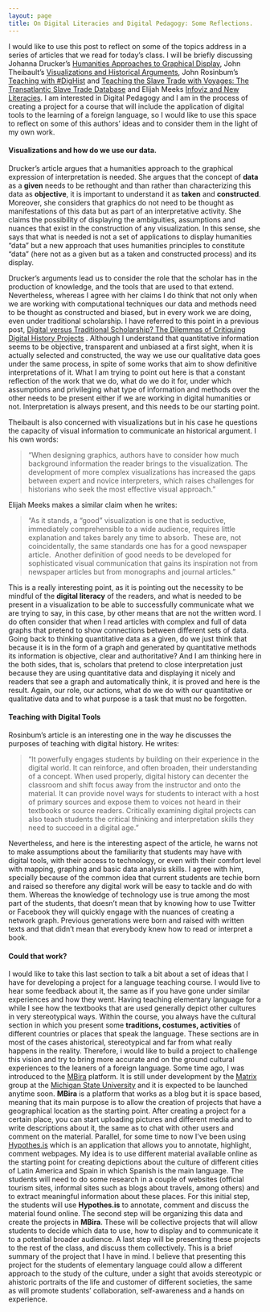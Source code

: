 ```yaml
---
layout: page
title: On Digital Literacies and Digital Pedagogy: Some Reflections.
---
```


I would like to use this post to reflect on some of the topics address in a series of articles that we read for today’s class. I will be briefly discussing Johanna Drucker’s [Humanities Approaches to Graphical Display](http://digitalhumanities.org/dhq/vol/5/1/000091/000091.html), John Theibault’s [Visualizations and Historical Arguments](http://writinghistory.trincoll.edu/evidence/theibault-2012-spring/), John Rosinbum’s [Teaching with #DigHist](http://blog.historians.org/2016/08/teaching-with-digital-history/) and [Teaching the Slave Trade with Voyages: The Transatlantic Slave Trade Database](http://blog.historians.org/2016/10/teaching-slave-trade-voyages-transatlantic-slave-trade-database/) and Elijah Meeks [Infoviz and New Literacies](https://dhs.stanford.edu/algorithmic-literacy/infoviz-and-new-literacies/). I am interested in Digital Pedagogy and I am in the process of creating a project for a course that will include the application of digital tools to the learning of a foreign language, so I would like to use this space to reflect on some of this authors’ ideas and to consider them in the light of my own work.

#### Visualizations and how do we use our data.

Drucker’s article argues that a humanities approach to the graphical expression of interpretation is needed. She argues that the concept of **data** as a **given** needs to be rethought and than rather than characterizing this data as **objective**, it is important to understand it as **taken** and **constructed**. Moreover, she considers that graphics do not need to be thought as manifestations of this data but as part of an interpretative activity. She claims the possibility of displaying the ambiguities, assumptions and nuances that exist in the construction of any visualization. In this sense, she says that what is needed is not a set of applications to display humanities “data” but a new approach that uses humanities principles to constitute “data” (here not as a given but as a taken and constructed process) and its display.

Drucker’s arguments lead us to consider the role that the scholar has in the production of knowledge, and the tools that are used to that extend. Nevertheless, whereas I agree with her claims I do think that not only when we are working with computational techniques our data and methods need to be thought as constructed and biased, but in every work we are doing, even under traditional scholarship. I have referred to this point in a previous post, <a href="/blogposts/Critiquing-DH.html" target="_blank">Digital versus Traditional Scholarship? The Dilemmas of Critiquing Digital History Projects</a> . Although I understand that quantitative information seems to be objective, transparent and unbiased at a first sight, when it is actually selected and constructed, the way we use our qualitative data goes under the same process, in spite of some works that aim to show definitive interpretations of it. What I am trying to point out here is that a constant reflection of the work that we do, what do we do it for, under which assumptions and privileging what type of information and methods over the other needs to be present either if we are working in digital humanities or not. Interpretation is always present, and this needs to be our starting point.

Theibault is also concerned with visualizations but in his case he questions the capacity of visual information to communicate an historical argument. I his own words:
> “When designing graphics, authors have to consider how much background information the reader brings to the visualization. The development of more complex visualizations has increased the gaps between expert and novice interpreters, which raises challenges for historians who seek the most effective visual approach.”

Elijah Meeks makes a similar claim when he writes:

> “As it stands, a “good” visualization is one that is seductive, immediately comprehensible to a wide audience, requires little explanation and takes barely any time to absorb.  These are, not coincidentally, the same standards one has for a good newspaper article.  Another definition of good needs to be developed for sophisticated visual communication that gains its inspiration not from newspaper articles but from monographs and journal articles.”  

This is a really interesting point, as it is pointing out the necessity to be mindful of the **digital literacy** of the readers, and what is needed to be present in a visualization to be able to successfully communicate what we are trying to say, in this case, by other means that are not the written word. I do often consider that when I read articles with complex and full of data graphs that pretend to show connections between different sets of data. Going back to thinking quantitative data as a given, do we just think that because it is in the form of a graph and generated by quantitative methods its information is objective, clear and authoritative? And I am thinking here in the both sides, that is, scholars that pretend to close interpretation just because they are using quantitative data and displaying it nicely and readers that see a graph and automatically think, it is proved and here is the result. Again, our role, our actions, what do we do with our quantitative or qualitative data and to what purpose is a task that must no be forgotten.


#### Teaching with Digital Tools

Rosinbum’s article is an interesting one in the way he discusses the purposes of teaching with digital history. He writes:

> “It powerfully engages students by building on their experience in the digital world. It can reinforce, and often broaden, their understanding of a concept. When used properly, digital history can decenter the classroom and shift focus away from the instructor and onto the material. It can provide novel ways for students to interact with a host of primary sources and expose them to voices not heard in their textbooks or source readers. Critically examining digital projects can also teach students the critical thinking and interpretation skills they need to succeed in a digital age.”

Nevertheless, and here is the interesting aspect of the article, he warns not to make assumptions about the familiarity that students may have with digital tools, with their access to technology, or even with their comfort level with mapping, graphing and basic data analysis skills. I agree with him, specially because of the common idea that current students are techie born and raised so therefore any digital work will be easy to tackle and do with them. Whereas the knowledge of technology use is true among the most part of the students, that doesn’t mean that by knowing how to use Twitter or Facebook they will quickly engage with the nuances of creating a network graph. Previous generations were born and raised with written texts and that didn’t mean that everybody knew how to read or interpret a book.

#### Could that work?

I would like to take this last section to talk a bit about a set of ideas that I have for developing a project for a language teaching course. I would live to hear some feedback about it, the same as if you have gone under similar experiences and how they went.
Having teaching elementary language for a while I see how the textbooks that are used generally depict other cultures in very stereotypical ways. Within the course, you always have the cultural section in which you present some **traditions, costumes, activities** of different countries or places that speak the language. These sections are in most of the cases ahistorical, stereotypical and far from what really happens in the reality. Therefore, i would like to build a project to challenge this vision and try to bring more accurate and on the ground cultural experiences to the leaners of a foreign language.
Some time ago, I was introduced to the [MBira](http://mbira.matrix.msu.edu)
platform. It is still under development by the [Matrix](http://matrix.msu.edu/) group at the [Michigan State University](https://msu.edu/) and it is expected to be launched anytime soon. **MBira** is a platform that works as a blog but it is space based, meaning that its main purpose is to allow the creation of projects that have a geographical location as the starting point. After creating a project for a certain place, you can start uploading pictures and different media and to write descriptions about it, the same as to chat with other users and comment on the material. Parallel, for some time to now I've been using [Hypothes.is](https://hypothes.is) which is an application that allows you to annotate, highlight, comment webpages. My idea is to use different material available online as the starting point for creating depictions about the culture of different cities of Latin America and Spain in which Spanish is the main language. The students will need to do some research in a couple of websites (official tourism sites, informal sites such as blogs about travels, among others) and to extract meaningful information about these places. For this initial step, the students will use **Hypothes.is** to annotate, comment and discuss the material found online. The second step will be organizing this data and create the projects in **MBira**. These will be collective projects that will  allow students to decide which data to use, how to display and to communicate it to a potential broader audience. A last step will be presenting these projects to the rest of the class, and discuss them collectively. This is a brief summary of the project that I have in mind. I believe that presenting this project for the students of elementary language could allow a different approach to the study of the culture, under a sight that avoids stereotypic or ahistoric portraits of the life and customer of different societies, the same as will promote students’ collaboration, self-awareness and a hands on experience.  
